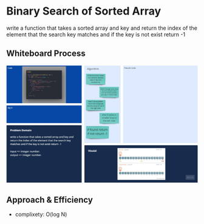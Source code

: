 # Binary Search of Sorted Array

write a function that takes a sorted array and key and return the index of the element that the search key matches and if the key is not exist return -1

## Whiteboard Process

![array binary searc](../assets/array-binary-search.jpg)

## Approach & Efficiency

- complixety: O(log N)
